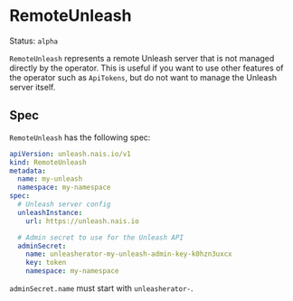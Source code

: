 # RemoteUnleash

Status: `alpha`

`RemoteUnleash` represents a remote Unleash server that is not managed directly by the operator. This is useful if you want to use other features of the operator such as `ApiTokens`, but do not want to manage the Unleash server itself.

## Spec

`RemoteUnleash` has the following spec:

```yaml
apiVersion: unleash.nais.io/v1
kind: RemoteUnleash
metadata:
  name: my-unleash
  namespace: my-namespace
spec:
  # Unleash server config
  unleashInstance:
    url: https://unleash.nais.io

  # Admin secret to use for the Unleash API
  adminSecret:
    name: unleasherator-my-unleash-admin-key-k0hzn3uxcx
    key: token
    namespace: my-namespace
```

`adminSecret.name` must start with `unleasherator-`.
